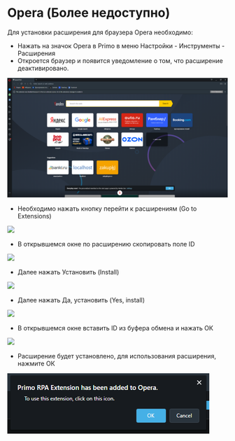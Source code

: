 # Opera (Более недоступно)

Для установки расширения для браузера Opera необходимо:

* Нажать на значок Opera в Primo в меню Настройки - Инструменты - Расширения
* Откроется браузер и появится уведомление о том, что расширение деактивировано.&#x20;

![](../../../.gitbook/assets/op1.png)

* Необходимо нажать кнопку перейти к расширениям (Go to Extensions)

![](../../../.gitbook/assets/setup\_op1.png)

* В открывшемся окне по расширению скопировать поле ID

![](../../../.gitbook/assets/setup\_op4.png)

* Далее нажать Установить (Install)&#x20;

![](../../../.gitbook/assets/setup\_op2.png)

* Далее нажать Да, установить (Yes, install)

![](../../../.gitbook/assets/setup\_op3.png)

* В открывшемся окне вставить ID из буфера обмена и нажать ОК

![](../../../.gitbook/assets/setup\_op5.png)

* Расширение будет установлено, для использования расширения, нажмите ОК

![](../../../.gitbook/assets/op6.png)
